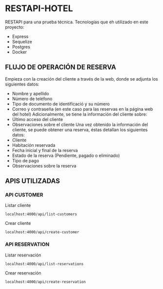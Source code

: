 # RESTAPI-HOTEL
RESTAPI para una prueba técnica.
Tecnologías que eh utilizado en este proyecto:
- Express
- Sequelize
- Postgres
- Docker
## FLUJO DE OPERACIÓN DE RESERVA
Empieza con la creación del cliente a través de la web, donde se adjunta los siguientes datos:
* Nombre y apellido
* Número de teléfono
* Tipo de documento de identificació y su número
* Correo y contraseña (en este caso para las reservas en la página web del hotel)
Adicionalmente, se tiene la información del cliente sobre:
* Último acceso del cliente
* Observaciones sobre el cliente
Una vez obtenido la información del cliente, se puede obtener una reserva, éstas detallan los siguientes datos:
* Cliente
* Habitación reservada
* Fecha inicial y final de la reserva
* Estado de la reserva (Pendiente, pagado o eliminado)
* Tipo de pago
* Observaciones sobre la reserva
## APIS UTILIZADAS
### API CUSTOMER
Listar cliente
```
localhost:4000/api/list-customers
```
Crear cliente
```
localhost:4000/api/create-customer
```
### API RESERVATION

Listar reservación
```
localhost:4000/api/list-reservations
```
Crear reservación
```
localhost:4000/api/create-reservation
```
